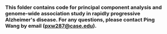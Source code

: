### This folder contains code for principal component analysis and genome-wide association study in rapidly progressive Alzheimer's disease. For any questions, please contact Ping Wang by email (pxw287@case.edu).
